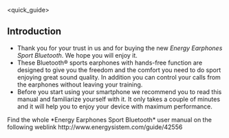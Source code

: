 <quick_guide>
## Introduction

*	Thank you for your trust in us and for buying the new *Energy Earphones Sport Bluetooth*. We hope you will enjoy it.
*	These Bluetooth® sports earphones with hands-free function are designed to give you the freedom and the comfort you need to do sport enjoying great sound quality.  In addition you can control your calls from the earphones without leaving your training.
*	Before you start using your smartphone we recommend you to read this manual and familiarize yourself with it. It only takes a couple of minutes and it will help you to enjoy your device with maximum performance.

<unique> 
Find the whole *Energy Earphones Sport Bluetooth* user manual on the following weblink http://www.energysistem.com/guide/42556 </unique> </quick_guide>
